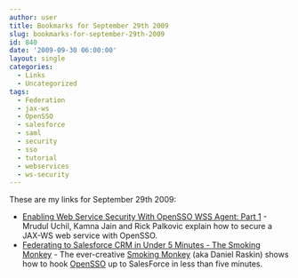 ```yaml
---
author: user
title: Bookmarks for September 29th 2009
slug: bookmarks-for-september-29th-2009
id: 840
date: '2009-09-30 06:00:00'
layout: single
categories:
  - Links
  - Uncategorized
tags:
  - Federation
  - jax-ws
  - OpenSSO
  - salesforce
  - saml
  - security
  - sso
  - tutorial
  - webservices
  - ws-security
---
```


These are my links for September 29th 2009:

*   [Enabling Web Service Security With OpenSSO WSS Agent: Part 1](http://developers.sun.com/identity/reference/techart/wss_opensso/wss_sdn-1.html) - Mrudul Uchil, Kamna Jain and Rick Palkovic explain how to secure a JAX-WS web service with OpenSSO.
*   [Federating to Salesforce CRM in Under 5 Minutes - The Smoking Monkey](http://blogs.sun.com/raskin/entry/federating_to_salesforce_crm_in) - The ever-creative [Smoking Monkey](http://smokingmonkey.org/) (aka Daniel Raskin) shows how to hook [OpenSSO](http://opensso.org/) up to SalesForce in less than five minutes.